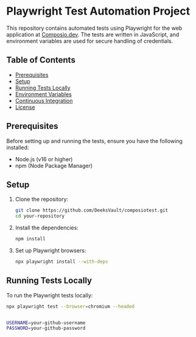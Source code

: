 # Playwright Test Automation Project

This repository contains automated tests using Playwright for the web application at [Composio.dev](https://app.composio.dev/). The tests are written in JavaScript, and environment variables are used for secure handling of credentials.

## Table of Contents

- [Prerequisites](#prerequisites)
- [Setup](#setup)
- [Running Tests Locally](#running-tests-locally)
- [Environment Variables](#environment-variables)
- [Continuous Integration](#continuous-integration)
- [License](#license)

## Prerequisites

Before setting up and running the tests, ensure you have the following installed:

- Node.js (v16 or higher)
- npm (Node Package Manager)

## Setup

1. Clone the repository:

    ```bash
    git clone https://github.com/DeeksVault/composiotest.git
    cd your-repository
    ```

2. Install the dependencies:

    ```bash
    npm install
    ```

3. Set up Playwright browsers:

    ```bash
    npx playwright install --with-deps
    ```

## Running Tests Locally

To run the Playwright tests locally:

```bash
npx playwright test --browser=chromium --headed


USERNAME=your-github-username
PASSWORD=your-github-password

